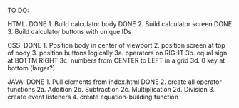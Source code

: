 TO DO:

HTML:
DONE 1. Build calculator body
DONE 2. Build calculator screen
DONE 3. Build calculator buttons with unique IDs

CSS:
DONE 1. Position body in center of viewport
2. position screen at top of body
3. position buttons logically
    3a. operators on RIGHT
    3b. equal sign at BOTTM RIGHT
    3c. numbers from CENTER to LEFT in a grid
    3d. 0 key at bottom (larger?)

JAVA:
DONE 1. Pull elements from index.html
DONE 2. create all operator functions
    2a. Addition
    2b. Subtraction
    2c. Multiplication
    2d. Division
3. create event listeners
4. create equation-building function